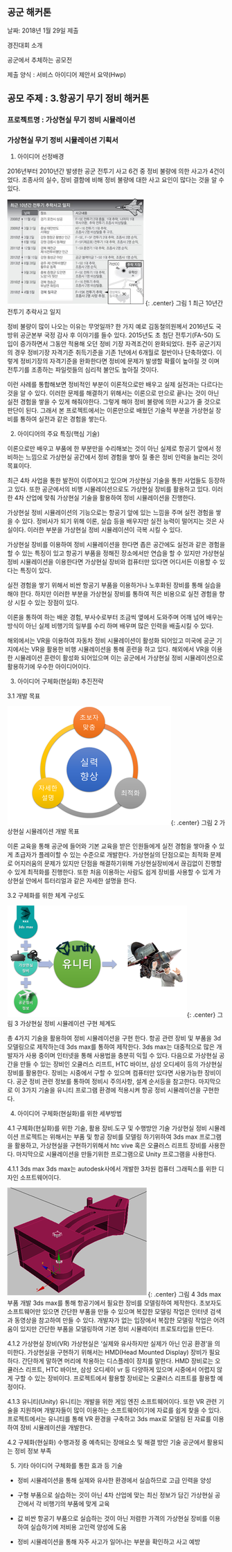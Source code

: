 ﻿---
layout: default
---

## 공군 해커톤

날짜: 2018년 1월 29일 제출

경진대회 소개

공군에서 추체하는 공모전

제출 양식 : 서비스 아이디어 제안서 요약(Hwp)

## 공모 주제 : 3.항공기 무기 정비 해커톤
### 프로젝트명 : 가상현실 무기 정비 시뮬레이션

### 가상현실 무기 정비 시뮬레이션 기획서

1. 아이디어 선정배경

2016년부터 2010년간 발생한 공군 전투기 사고 6건 중 정비 불량에 의한 사고가 4건이었다. 조종사의 실수, 장비 결함에 비해 정비 불량에 대한 사고 요인이 많다는 것을 알 수 있다.

![가상현실 무기 정비 시뮬레이션](/post/img/공군해커톤/그림1.bmp){: .center}
그림 1 최근 10년간 전투기 추락사고 일지

정비 불량이 많이 나오는 이유는 무엇일까? 한 가지 예로 김동철의원께서 2016년도 국방위 공군본부 국정 감사 후 이야기를 들수 있다. 2015년도 초 첨단 전투기(FA-50) 도입이 증가하면서 그동안 적용해 오던 정비 기장 자격조건이 완화되었다. 원주 공군기지의 경우 정비기장 자격기준 취득기준을 기존 1년에서 6개월로 절반이나 단축하였다. 이렇게 정비기장의 자격기준을 완화한다면 정비에 문제가 발생할 확률이 높아질 것 이며 전투기를 조종하는 파일럿들의 심리적 불안도 높아질 것이다.

이런 사례를 통합해보면 정비적인 부분이 이론적으로만 배우고 실제 실전과는 다르다는 것을 알 수 있다. 이러한 문제를 해결하기 위해서는 이론으로 만으로 끝나는 것이 아닌 실전 경험을 쌓을 수 있게 해줘야한다. 그렇게 해야 정비 불량에 의한 사고가 줄 것으로 판단이 된다. 그래서 본 프로젝트에서는 이론만으로 배웠던 기술적 부분을 가상현실 장비를 통하여 실전과 같은 경험을 쌓는다.

2.  아이디어의 주요 특징(핵심 기술)

이론으로만 배우고 부품에 한 부분만을 수리해보는 것이 아닌 실제로 항공기 앞에서 정비하는 느낌으로 가상현실 공간에서 정비 경험을 쌓아 질 좋은 정비 인력을 늘리는 것이 목표이다.

최근 4차 사업을 통한 발전이 이루어지고 있으며 가상현실 기술을 통한 사업들도 등장하고 있다. 또한 공군에서의 비행 시뮬레이션으로도 가상현실 장비를 활용하고 있다. 이러한 4차 산업에 맞춰 가상현실 기술을 활용하여 정비 시뮬레이션을 진행한다.

가상현실 정비 시뮬레이션의 기능으로는 항공기 앞에 있는 느낌을 주며 실전 경험을 쌓을 수 있다. 정비사가 되기 위해 이론, 실습 등을 배우지만 실전 능력이 떨어지는 것은 사실이다. 이러한 부분을 가상현실 정비 시뮬레이션이 극복 시킬 수 있다.

가상현실 장비를 이용하여 정비 시뮬레이션을 한다면 좁은 공간에도 실전과 같은 경험을 할 수 있는 특징이 있고 항공기 부품을 정해진 장소에서만 연습을 할 수 있지만 가상현실 정비 시뮬레이션을 이용한다면 가상현실 장비와 컴퓨터만 있다면 어디서든 이용할 수 있다는 특징이 있다.

실전 경험을 쌓기 위해서 비싼 항공기 부품을 이용하거나 노후화된 장비를 통해 실습을 해야 한다. 하지만 이러한 부분을 가상현실 장비를 통하여 적은 비용으로 실전 경험을 향상 시킬 수 있는 장점이 있다.

이론을 통하여 하는 배운 경험, 부사수로부터 조금씩 옆에서 도와주며 어깨 넘어 배우는 방식이 아닌 실제 비행기의 일부를 수리 하며 배우며 많은 인력을 배출시킬 수 있다.

해외에서는 VR을 이용하여 자동차 정비 시뮬레이션이 활성화 되어있고 미국에 공군 기지에서는 VR을 활용한 비행 시뮬레이션을 통해 훈련을 하고 있다. 해외에서 VR을 이용한 시뮬레이션 훈련이 활성화 되어있으며 이는 공군에서 가상현실 정비 시뮬레이션으로 활용하기에 우수한 아이디어이다.

3. 아이디어 구체화(현실화) 추진전략

3.1 개발 목표

![가상현실 무기 정비 시뮬레이션](/post/img/공군해커톤/그림2.bmp){: .center}
그림 2 가상현실 시뮬레이션 개발 목표


 이론 교육을 통해 공군에 들어와 기본 교육을 받은 인원들에게 실전 경험을 쌓아줄 수 있게 초급자가 플레이할 수 있는 수준으로 개발한다. 가상현실의 단점으로는 최적화 문제로 어지러움의 문제가 있지만 단점을 해결하기위해 가상현실장비에서 끊김없이 진행할 수 있게 최적화를 진행한다. 또한 처음 이용하는 사람도 쉽게 장비를 사용할 수 있게 가상현실 안에서 튜터리얼과 같은 자세한 설명을 한다.

3.2 구체화를 위한 체계 구성도

![가상현실 무기 정비 시뮬레이션](/post/img/공군해커톤/그림3.bmp){: .center}
그림 3 가상현실 정비 시뮬레이션 구현 체계도


총 4가지 기술을 활용하여 정비 시뮬레이션을 구현 한다. 항공 관련 장비 및 부품을 3d 모델링으로 제작하는데 3ds max를 통하여 제작한다. 3ds max는 대중적으로 많은 개발자가 사용 중이며 인터넷을 통해 사용법을 충분히 익힐 수 있다. 다음으로 가상현실 공간을 만들 수 있는 장비인 오큘러스 리프트, HTC 바이브, 삼성 오디세이 등의 가상현실 장비를 활용한다. 장비는 시중에서 구할 수 있으며 컴퓨터만 있다면 사용가능한 장비이다. 공군 정비 관련 정보를 통하여 정비시 주의사항, 설계 순서등을 참고한다. 마지막으로 이 3가지 기술을 유니티 프로그램 환경에 적용시켜 항공 정비 시뮬레이션을 구현한다.

4. 아이디어 구체화(현실화)를 위한 세부방법

4.1 구체화(현실화)를 위한 기술, 활용 장비․도구 및 수행방안 기술
가상현실 정비 시뮬레이션 프로젝트는 위해서는 부품 및 항공 장비를 모델링 하기위하여 3ds max 프로그램을 활용하고, 가상현실을 구현하기위해서 htc vive 혹은 오큘러스 리프트 장비를 사용한다. 마지막으로 시뮬레이션을 만들기위한 프로그램으로 Unity 프로그램을 사용한다.


4.1.1 3ds max
3ds max는 autodesk사에서 개발한 3차원 컴퓨터 그래픽스를 위한 디자인 소프트웨어이다.


![가상현실 무기 정비 시뮬레이션](/post/img/공군해커톤/그림4.bmp){: .center}
그림 4 3ds max 부품 개발
 3ds max를 통해 항공기에서 필요한 장비를 모델링하여 제작한다. 초보자도 소프트웨어만 있으면 간단한 부품을 만들 수 있으며 복잡한 모델링 작업은 인터넷 검색과 동영상을 참고하여 만들 수 있다. 개발자가 없는 입장에서 복잡한 모델링 작업은 어려움이 있지만 간단한 부품을 모델링하여 기본 정비 시뮬레이터 프로토타입을 만든다.


4.1.2 가상현실 장비(VR)
가상현실은 ‘실제와 유사하지만 실제가 아닌 인공 환경’을 의미한다. 가상현실을 구현하기 위해서는 HMD(Head Mounted Display) 장비가 필요하다. 간단하게 말하면 머리에 착용하는 디스플레이 장치를 말한다. HMD 장비로는 오큘러스 리프트, HTC 바이브, 삼성 오디세이 vr 등 다양하게 있으며 시중에서 어렵지 않게 구할 수 있는 장비이다. 프로젝트에서 활용할 장비로는 오큘러스 리프트를 활용할 예정이다.


4.1.3 유니티(Unity)
유니티는 개발을 위한 게임 엔진 소프트웨어이다. 또한 VR 관련 기술을 지원하며 개발자들이 많이 이용하는 소프트웨어이기에 자료를 쉽게 찾을 수 있다. 프로젝트에서는 유니티를 통해 VR 환경을 구축하고 3ds max로 모델링 된 자료를 이용하여 장비 시뮬레이션을 개발한다.


4.2 구체화(현실화) 수행과정 중 예측되는 장애요소 및 해결 방안 기술
 공군에서 활용되는 정비 정보 부족


5. 기타 아이디어 구체화를 통한 효과 등 기술
* 정비 시뮬레이션을 통해 실제와 유사한 환경에서 실습하므로 고급 인력을 양성

* 구형 부품으로 실습하는 것이 아닌 4차 산업에 맞는 최신 정보가 담긴 가상현실 공간에서 각 비행기의 부품에 맞게 교육

* 값 비싼 항공기 부품으로 실습하는 것이 아닌 저렴한 가격의 가상현실 장비를 이용하여 실습하기에 저비용 고인력 양성에 도움

* 정비 시뮬레이션을 통해 자주 사고가 일어나는 부분을 확인하고 사고 예방
